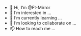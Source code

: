 - 👋 Hi, I’m @Ft-Mirror
- 👀 I’m interested in ...
- 🌱 I’m currently learning ...
- 💞️ I’m looking to collaborate on ...
- 📫 How to reach me ...

<!---
Ft-Mirror/Ft-Mirror is a ✨ special ✨ repository because its `README.md` (this file) appears on your GitHub profile.
You can click the Preview link to take a look at your changes.
--->
